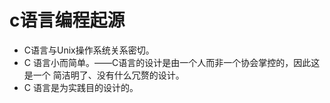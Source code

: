 # c语言编程起源

- C语言与Unix操作系统关系密切。
- C 语言小而简单。——C语言的设计是由一个人而非一个协会掌控的，因此这是一个 简洁明了、没有什么冗赘的设计。
-  C 语言是为实践目的设计的。




